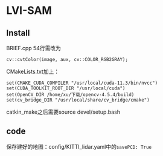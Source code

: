 # LVI-SAM

## Install

BRIEF.cpp 54行需改为

```
cv::cvtColor(image, aux, cv::COLOR_RGB2GRAY);
```

CMakeLists.txt加上：

```
set(CMAKE_CUDA_COMPILER "/usr/local/cuda-11.3/bin/nvcc")
set(CUDA_TOOLKIT_ROOT_DIR "/usr/local/cuda")
set(OpenCV_DIR /home/xu/下载/opencv-4.5.4/build)
set(cv_bridge_DIR "/usr/local/share/cv_bridge/cmake")
```

catkin_make之后需要source devel/setup.bash

## code

保存建好的地图：config/KITTI_lidar.yaml中的`savePCD: True`

